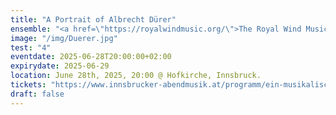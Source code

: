 ```yaml
---
title: "A Portrait of Albrecht Dürer"
ensemble: "<a href=\"https://royalwindmusic.org/\">The Royal Wind Music</a>"
image: "/img/Duerer.jpg"
test: "4"
eventdate: 2025-06-28T20:00:00+02:00
expirydate: 2025-06-29
location: June 28th, 2025, 20:00 @ Hofkirche, Innsbruck.
tickets: "https://www.innsbrucker-abendmusik.at/programm/ein-musikalisches-portat-albrecht-durers"
draft: false
---
```

